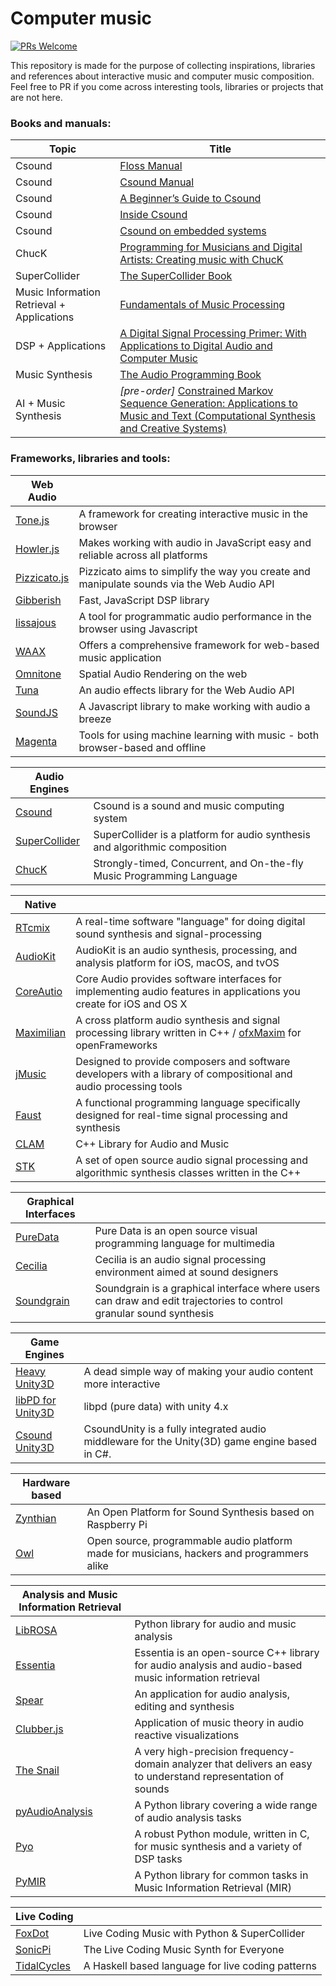 # Computer music
[![PRs Welcome](https://img.shields.io/badge/PRs-welcome-brightgreen.svg?style=flat-square)](http://makeapullrequest.com)

This repository is made for the purpose of collecting inspirations, libraries and references about interactive music and computer music composition. Feel free to PR if you come across interesting tools, libraries or projects that are not here.

### Books and manuals:
|Topic|Title|
|---|---|
|Csound|[Floss Manual](http://floss.booktype.pro/csound/preface/)|
|Csound|[Csound Manual](http://csound.github.io/docs/manual/index.html)|
|Csound|[A Beginner’s Guide to Csound](http://blogs.stlawu.edu/cwatts/files/2009/02/csoundguide.pdf)|
|Csound|[Inside Csound](http://www.zedde.com/pdf/inside_csound_.pdf)|
|Csound|[Csound on embedded systems](http://www.csounds.com/journal/issue18/beagle_pi.html)|
|ChucK|[Programming for Musicians and Digital Artists: Creating music with ChucK](https://www.amazon.com/Programming-Musicians-Digital-Artists-Creating/dp/1617291706/)|
|SuperCollider|[The SuperCollider Book](http://supercolliderbook.net/)|
|Music Information Retrieval + Applications|[Fundamentals of Music Processing](http://www.springer.com/us/book/9783319219448)|
|DSP + Applications|[A Digital Signal Processing Primer: With Applications to Digital Audio and Computer Music](https://www.amazon.com/gp/product/0805316841/ref=ox_sc_sfl_title_9?ie=UTF8&psc=1&smid=ATVPDKIKX0DER)|
|Music Synthesis|[The Audio Programming Book](https://www.amazon.com/Audio-Programming-Book-MIT-Press/dp/0262014467/ref=pd_sim_14_4?_encoding=UTF8&psc=1&refRID=WX7S9DW3CAQZ1YJQ1HES)
|AI + Music Synthesis|*[pre-order]* [Constrained Markov Sequence Generation: Applications to Music and Text (Computational Synthesis and Creative Systems)](https://www.amazon.com/gp/product/3319434969/ref=ox_sc_sfl_title_18?ie=UTF8&psc=1&smid=ATVPDKIKX0DER)

### Frameworks, libraries and tools:
|Web Audio||
|---|---|
|[Tone.js](https://tonejs.github.io/)|A framework for creating interactive music in the browser|
|[Howler.js](https://howlerjs.com/)|Makes working with audio in JavaScript easy and reliable across all platforms|
|[Pizzicato.js](https://alemangui.github.io/pizzicato/)|Pizzicato aims to simplify the way you create and manipulate sounds via the Web Audio API|
|[Gibberish](https://github.com/gibber-cc/gibberish)|Fast, JavaScript DSP library|
|[lissajous](https://github.com/kylestetz/lissajous)|A tool for programmatic audio performance in the browser using Javascript|
|[WAAX](https://github.com/hoch/WAAX/)|Offers a comprehensive framework for web-based music application|
|[Omnitone](https://github.com/GoogleChrome/omnitone)|Spatial Audio Rendering on the web|
|[Tuna](https://github.com/Theodeus/tuna)|An audio effects library for the Web Audio API|
|[SoundJS](http://createjs.com/soundjs)|A Javascript library to make working with audio a breeze|
|[Magenta](https://magenta.tensorflow.org/)|Tools for using machine learning with music - both browser-based and offline|


|Audio Engines||
|---|---|
|[Csound](http://csound.github.io/)|Csound is a sound and music computing system|
|[SuperCollider](http://supercollider.github.io/)|SuperCollider is a platform for audio synthesis and algorithmic composition|
|[ChucK](http://chuck.cs.princeton.edu/)|Strongly-timed, Concurrent, and On-the-fly Music Programming Language|


|Native||
|---|---|
|[RTcmix](http://rtcmix.org/)|A real-time software "language" for doing digital sound synthesis and signal-processing|
|[AudioKit](https://github.com/AudioKit/AudioKit)|AudioKit is an audio synthesis, processing, and analysis platform for iOS, macOS, and tvOS|
|[CoreAutio](https://developer.apple.com/library/content/documentation/MusicAudio/Conceptual/CoreAudioOverview/Introduction/Introduction.html)|Core Audio provides software interfaces for implementing audio features in applications you create for iOS and OS X|
|[Maximilian](https://github.com/micknoise/Maximilian)|A cross platform audio synthesis and signal processing library written in C++ / [ofxMaxim](https://github.com/falcon4ever/ofxMaxim) for openFrameworks|
|[jMusic](http://explodingart.com/jmusic/)|Designed to provide composers and software developers with a library of compositional and audio processing tools|
|[Faust](http://faust.grame.fr/)|A functional programming language specifically designed for real-time signal processing and synthesis|
|[CLAM](http://clam-project.org/)|C++ Library for Audio and Music|
|[STK](https://ccrma.stanford.edu/software/stk/)|A set of open source audio signal processing and algorithmic synthesis classes written in the C++|


|Graphical Interfaces||
|---|---|
|[PureData](https://puredata.info/)|Pure Data is an open source visual programming language for multimedia|
|[Cecilia](http://ajaxsoundstudio.com/software/cecilia/)|Cecilia is an audio signal processing environment aimed at sound designers|
|[Soundgrain](http://ajaxsoundstudio.com/software/soundgrain/)|Soundgrain is a graphical interface where users can draw and edit trajectories to control granular sound synthesis|


|Game Engines||
|---|---|
|[Heavy Unity3D](https://enzienaudio.com/)|A dead simple way of making your audio content more interactive|
|[libPD for Unity3D](https://github.com/patricksebastien/libpd4unity)|libpd (pure data) with unity 4.x|
|[Csound Unity3D](http://rorywalsh.github.io/CsoundUnity/)|CsoundUnity is a fully integrated audio middleware for the Unity(3D) game engine based in C#.|


|Hardware based||
|---|---|
|[Zynthian](http://zynthian.org/)|An Open Platform for Sound Synthesis based on Raspberry Pi|
|[Owl](https://hoxtonowl.com/)|Open source, programmable audio platform made for musicians, hackers and programmers alike|


|Analysis and Music Information Retrieval||
|---|---|
|[LibROSA](https://github.com/librosa/librosa)|Python library for audio and music analysis|
|[Essentia](http://essentia.upf.edu/home)|Essentia is an open-source C++ library for audio analysis and audio-based music information retrieval|
|[Spear](http://www.klingbeil.com/spear/)|An application for audio analysis, editing and synthesis|
|[Clubber.js](https://github.com/wizgrav/clubber)|Application of music theory in audio reactive visualizations|
|[The Snail](http://www.ircamlab.com/products/p2242-The-Snail/)|A very high-precision frequency-domain analyzer that delivers an easy to understand representation of sounds|
|[pyAudioAnalysis](https://github.com/tyiannak/pyAudioAnalysis)|A Python library covering a wide range of audio analysis tasks|
|[Pyo](http://ajaxsoundstudio.com/software/pyo/)|A robust Python module, written in C, for music synthesis and a variety of DSP tasks|
|[PyMIR](https://github.com/jsawruk/pymir)|A Python library for common tasks in Music Information Retrieval (MIR)|


|Live Coding||
|---|---|
|[FoxDot](http://foxdot.org/)|Live Coding Music with Python & SuperCollider|
|[SonicPi](http://sonic-pi.net/)|The Live Coding Music Synth for Everyone|
|[TidalCycles](https://tidalcycles.org/)|A Haskell based language for live coding patterns|
